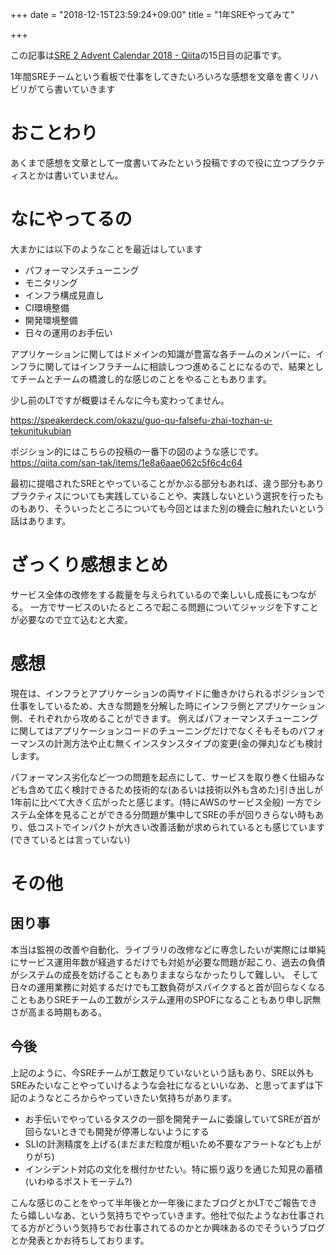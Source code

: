 +++
date = "2018-12-15T23:59:24+09:00"
title = "1年SREやってみて"

+++

この記事は[SRE 2 Advent Calendar 2018 - Qiita](https://qiita.com/advent-calendar/2018/sre2)の15日目の記事です。

1年間SREチームという看板で仕事をしてきたいろいろな感想を文章を書くリハビリがてら書いていきます

# おことわり
あくまで感想を文章として一度書いてみたという投稿ですので役に立つプラクティスとかは書いていません。

# なにやってるの
大まかには以下のようなことを最近はしています
* パフォーマンスチューニング
* モニタリング
* インフラ構成見直し
* CI環境整備
* 開発環境整備
* 日々の運用のお手伝い

アプリケーションに関してはドメインの知識が豊富な各チームのメンバーに、インフラに関してはインフラチームに相談しつつ進めることになるので、結果としてチームとチームの橋渡し的な感じのことをやることもあります。

少し前のLTですが概要はそんなに今も変わってません。

https://speakerdeck.com/okazu/guo-qu-falsefu-zhai-tozhan-u-tekunitukubian

ポジション的にはこちらの投稿の一番下の図のような感じです。
https://qiita.com/san-tak/items/1e8a6aae062c5f6c4c64

最初に提唱されたSREとやっていることがかぶる部分もあれば、違う部分もありプラクティスについても実践していることや、実践しないという選択を行ったものもあり、そういったところについても今回とはまた別の機会に触れたいという話はあります。

# ざっくり感想まとめ
サービス全体の改修をする裁量を与えられているので楽しいし成長にもつながる。
一方でサービスのいたるところで起こる問題についてジャッジを下すことが必要なので立て込むと大変。


# 感想
現在は、インフラとアプリケーションの両サイドに働きかけられるポジションで仕事をしているため、大きな問題を分解した時にインフラ側とアプリケーション側、それぞれから攻めることができます。
例えばパフォーマンスチューニングに関してはアプリケーションコードのチューニングだけでなくそもそものパフォーマンスの計測方法や止む無くインスタンスタイプの変更(金の弾丸)なども検討します。

パフォーマンス劣化など一つの問題を起点にして、サービスを取り巻く仕組みなども含めて広く検討できるため技術的な(あるいは技術以外も含めた)引き出しが1年前に比べて大きく広がったと感じます。(特にAWSのサービス全般)
一方でシステム全体を見ることができる分問題が集中してSREの手が回りきらない時もあり、低コストでインパクトが大きい改善活動が求められているとも感じています(できているとは言っていない)

# その他

## 困り事

本当は監視の改善や自動化、ライブラリの改修などに専念したいが実際には単純にサービス運用年数が経過するだけでも対処が必要な問題が起こり、過去の負債がシステムの成長を妨げることもありままならなかったりして難しい。
そして日々の運用業務に対処するだけでも工数負荷がスパイクすると首が回らなくなることもありSREチームの工数がシステム運用のSPOFになることもあり申し訳無さが高まる時期もある。

## 今後
上記のように、今SREチームが工数足りていないという話もあり、SRE以外もSREみたいなことやっていけるような会社になるといいなあ、と思ってまずは下記のようなところからやっていきたい気持ちがあります。

* お手伝いでやっているタスクの一部を開発チームに委譲していてSREが首が回らないときでも開発が停滞しないようにする
* SLIの計測精度を上げる(まだまだ粒度が粗いため不要なアラートなども上がりがち)
* インシデント対応の文化を根付かせたい。特に振り返りを通じた知見の蓄積(いわゆるポストモーテム?)

こんな感じのことをやって半年後とか一年後にまたブログとかLTでご報告できたら嬉しいなあ、という気持ちでやっていきます。他社で似たようなお仕事されてる方がどういう気持ちでお仕事されてるのかとか興味あるのでそういうブログとか発表とかお待ちしております。
